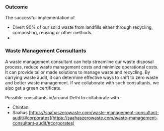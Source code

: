 
### Outcome 

The successful implementation of
- Divert 90% of our solid waste from landfills either through recycling, composting, reusing or other methods. 
- 

### Waste Management Consultants 

A waste management consultant can help streamline our waste disposal process, reduce waste management costs and minimize operational costs. It can provide tailor made solutions to manage waste and recycling. By carrying waste audit, it can determine effective ways to shift to zero waste and better waste management. If we collaborate with such consultants, we also get a green certificate. 

Possible consultants in/around Delhi to collaborate with : 
- Chintan 
- Saahas [https://saahaszerowaste.com/waste-management-consultant-audit/#corporates](https://saahaszerowaste.com/waste-management-consultant-audit/#corporates)
<!--stackedit_data:
eyJoaXN0b3J5IjpbMTQ3NzQ4MDU5NCwtMTQ0NDYwNzcyMiwtMj
A4ODc0NjYxMl19
-->